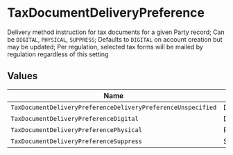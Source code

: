 # TaxDocumentDeliveryPreference

Delivery method instruction for tax documents for a given Party record; Can be `DIGITAL`, `PHYSICAL`, `SUPPRESS`; Defaults to `DIGITAL` on account creation but may be updated; Per regulation, selected tax forms will be mailed by regulation regardless of this setting


## Values

| Name                                                         | Value                                                        |
| ------------------------------------------------------------ | ------------------------------------------------------------ |
| `TaxDocumentDeliveryPreferenceDeliveryPreferenceUnspecified` | DELIVERY_PREFERENCE_UNSPECIFIED                              |
| `TaxDocumentDeliveryPreferenceDigital`                       | DIGITAL                                                      |
| `TaxDocumentDeliveryPreferencePhysical`                      | PHYSICAL                                                     |
| `TaxDocumentDeliveryPreferenceSuppress`                      | SUPPRESS                                                     |